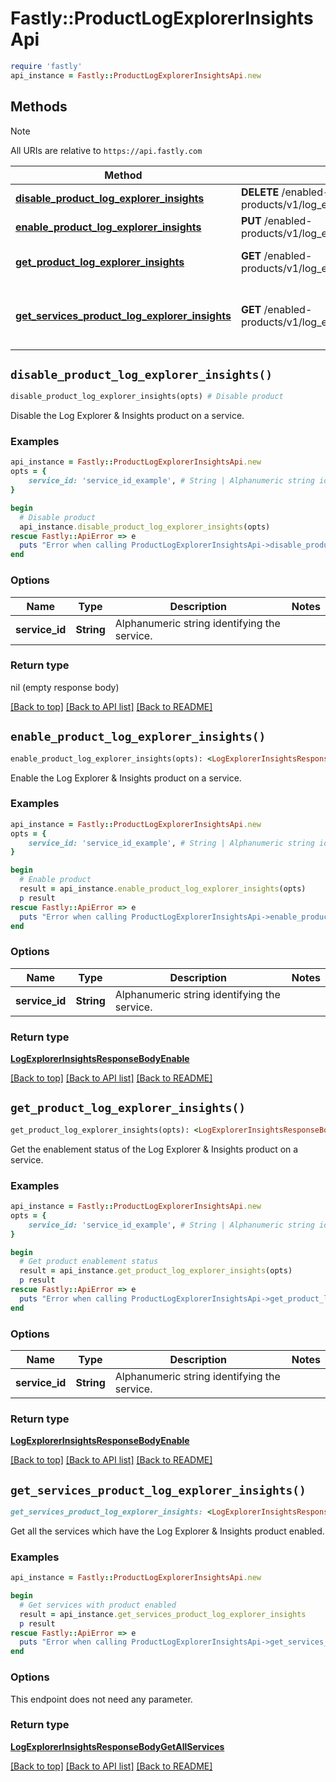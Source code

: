 # Fastly::ProductLogExplorerInsightsApi


```ruby
require 'fastly'
api_instance = Fastly::ProductLogExplorerInsightsApi.new
```

## Methods

> [!NOTE]
> All URIs are relative to `https://api.fastly.com`

Method | HTTP request | Description
------ | ------------ | -----------
[**disable_product_log_explorer_insights**](ProductLogExplorerInsightsApi.md#disable_product_log_explorer_insights) | **DELETE** /enabled-products/v1/log_explorer_insights/services/{service_id} | Disable product
[**enable_product_log_explorer_insights**](ProductLogExplorerInsightsApi.md#enable_product_log_explorer_insights) | **PUT** /enabled-products/v1/log_explorer_insights/services/{service_id} | Enable product
[**get_product_log_explorer_insights**](ProductLogExplorerInsightsApi.md#get_product_log_explorer_insights) | **GET** /enabled-products/v1/log_explorer_insights/services/{service_id} | Get product enablement status
[**get_services_product_log_explorer_insights**](ProductLogExplorerInsightsApi.md#get_services_product_log_explorer_insights) | **GET** /enabled-products/v1/log_explorer_insights/services | Get services with product enabled


## `disable_product_log_explorer_insights()`

```ruby
disable_product_log_explorer_insights(opts) # Disable product
```

Disable the Log Explorer & Insights product on a service.

### Examples

```ruby
api_instance = Fastly::ProductLogExplorerInsightsApi.new
opts = {
    service_id: 'service_id_example', # String | Alphanumeric string identifying the service.
}

begin
  # Disable product
  api_instance.disable_product_log_explorer_insights(opts)
rescue Fastly::ApiError => e
  puts "Error when calling ProductLogExplorerInsightsApi->disable_product_log_explorer_insights: #{e}"
end
```

### Options

| Name | Type | Description | Notes |
| ---- | ---- | ----------- | ----- |
| **service_id** | **String** | Alphanumeric string identifying the service. |  |

### Return type

nil (empty response body)

[[Back to top]](#) [[Back to API list]](../../README.md#endpoints)
[[Back to README]](../../README.md)
## `enable_product_log_explorer_insights()`

```ruby
enable_product_log_explorer_insights(opts): <LogExplorerInsightsResponseBodyEnable> # Enable product
```

Enable the Log Explorer & Insights product on a service.

### Examples

```ruby
api_instance = Fastly::ProductLogExplorerInsightsApi.new
opts = {
    service_id: 'service_id_example', # String | Alphanumeric string identifying the service.
}

begin
  # Enable product
  result = api_instance.enable_product_log_explorer_insights(opts)
  p result
rescue Fastly::ApiError => e
  puts "Error when calling ProductLogExplorerInsightsApi->enable_product_log_explorer_insights: #{e}"
end
```

### Options

| Name | Type | Description | Notes |
| ---- | ---- | ----------- | ----- |
| **service_id** | **String** | Alphanumeric string identifying the service. |  |

### Return type

[**LogExplorerInsightsResponseBodyEnable**](LogExplorerInsightsResponseBodyEnable.md)

[[Back to top]](#) [[Back to API list]](../../README.md#endpoints)
[[Back to README]](../../README.md)
## `get_product_log_explorer_insights()`

```ruby
get_product_log_explorer_insights(opts): <LogExplorerInsightsResponseBodyEnable> # Get product enablement status
```

Get the enablement status of the Log Explorer & Insights product on a service.

### Examples

```ruby
api_instance = Fastly::ProductLogExplorerInsightsApi.new
opts = {
    service_id: 'service_id_example', # String | Alphanumeric string identifying the service.
}

begin
  # Get product enablement status
  result = api_instance.get_product_log_explorer_insights(opts)
  p result
rescue Fastly::ApiError => e
  puts "Error when calling ProductLogExplorerInsightsApi->get_product_log_explorer_insights: #{e}"
end
```

### Options

| Name | Type | Description | Notes |
| ---- | ---- | ----------- | ----- |
| **service_id** | **String** | Alphanumeric string identifying the service. |  |

### Return type

[**LogExplorerInsightsResponseBodyEnable**](LogExplorerInsightsResponseBodyEnable.md)

[[Back to top]](#) [[Back to API list]](../../README.md#endpoints)
[[Back to README]](../../README.md)
## `get_services_product_log_explorer_insights()`

```ruby
get_services_product_log_explorer_insights: <LogExplorerInsightsResponseBodyGetAllServices> # Get services with product enabled
```

Get all the services which have the Log Explorer & Insights product enabled.

### Examples

```ruby
api_instance = Fastly::ProductLogExplorerInsightsApi.new

begin
  # Get services with product enabled
  result = api_instance.get_services_product_log_explorer_insights
  p result
rescue Fastly::ApiError => e
  puts "Error when calling ProductLogExplorerInsightsApi->get_services_product_log_explorer_insights: #{e}"
end
```

### Options

This endpoint does not need any parameter.

### Return type

[**LogExplorerInsightsResponseBodyGetAllServices**](LogExplorerInsightsResponseBodyGetAllServices.md)

[[Back to top]](#) [[Back to API list]](../../README.md#endpoints)
[[Back to README]](../../README.md)
